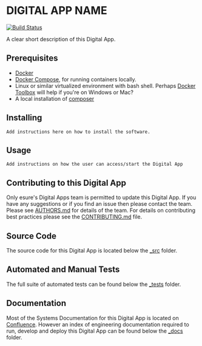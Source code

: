 # DIGITAL APP NAME

[![Build Status](https://travis-ci.org/h5bp/html5-boilerplate.svg)](https://travis-ci.org/h5bp/html5-boilerplate)

A clear short description of this Digital App.

## Prerequisites
- [Docker](https://docker.com)
- [Docker Compose](https://docs.docker.com/compose/), for running containers locally.
- Linux or similar virtualized environment with bash shell. Perhaps [Docker Toolbox](https://docs.docker.com/toolbox/overview/) will help if you're on Windows or Mac?
- A local installation of [composer](http://getcomposer.org/)


## Installing
```
Add instructions here on how to install the software.
```

## Usage
```
Add instructions on how the user can access/start the Digital App
```

## Contributing to this Digital App
Only esure's Digital Apps team is permitted to update this Digital App. If you have any suggestions or if you find an issue then please contact the team. Please see [AUTHORS.md](AUTHORS.md) for details of the team.
For details on contributing best practices please see the [CONTRIBUTING.md](CONTRIBUTING.md) file.

## Source Code
The source code for this Digital App is located below the [_src](_src/) folder.

## Automated and Manual Tests
The full suite of automated tests can be found below the [_tests](_tests/) folder.

## Documentation
Most of the Systems Documentation for this Digital App is located on [Confluence](https://myesure.atlassian.net/wiki/). However an index of engineering documentation required to run, develop and deploy this Digital App can be found below the [_docs](_docs/)  folder.
